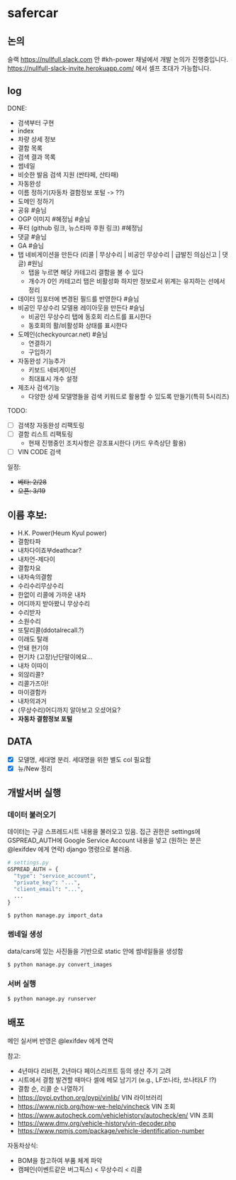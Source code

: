 # safercar

## 논의
슬랙 https://nullfull.slack.com 안 #kh-power 채널에서 개발 논의가 진행중입니다.
https://nullfull-slack-invite.herokuapp.com/ 에서 셀프 초대가 가능합니다.

## log

DONE:

- 검색부터 구현
- index
- 차량 상세 정보
- 결함 목록
- 검색 결과 목록
- 썸네일
- 비슷한 발음 검색 지원 (싼타페, 산타패)
- 자동완성
- 이름 정하기(자동차 결함정보 포털 -> ??)
- 도메인 정하기
- 공유 #슬님
- OGP 이미지 #혜정님 #슬님
- 푸터 (github 링크, 뉴스타파 후원 링크) #혜정님
- 댓글 #슬님
- GA #슬님
- 탭 네비게이션을 만든다 (리콜 | 무상수리 | 비공인 무상수리 | 급발진 의심신고 | 댓글) #원님
  - 탭을 누르면 해당 카테고리 결함을 볼 수 있다
  - 개수가 0인 카테고리 탭은 비활성화 하지만 정보로서 위계는 유지하는 선에서 정리
- 데이터 임포터에 변경된 필드를 반영한다 #슬님
- 비공인 무상수리 모델용 레이아웃을 만든다 #슬님
  - 비공인 무상수리 탭에 동호회 리스트를 표시한다
  - 동호회의 활/비활성화 상태를 표시한다
- 도메인(checkyourcar.net) #슬님
  - 연결하기
  - 구입하기
- 자동완성 기능추가
  - 키보드 네비게이션
  - 최대표시 개수 설정
- 제조사 검색기능
  - 다양한 상세 모델명들을 검색 키워드로 활용할 수 있도록 만들기(특히 5시리즈)

TODO:

- [ ] 검색창 자동완성 리팩토링
- [ ] 결함 리스트 리팩토링
  - 현재 진행중인 조치사항은 강조표시한다 (카드 우측상단 활용)
- [ ] VIN CODE 검색

일정:

- ~~베타: 2/28~~
- ~~오픈: 3/19~~


## 이름 후보:

- H.K. Power(Heum Kyul power)
- 결함타파
- 내차다이죠부deathcar?
- 내차언-제다이
- 결함차요
- 내차속의결함
- 수리수리무상수리
- 한없이 리콜에 가까운 내차
- 어디까지 받아봤니 무상수리
- 수리받자
- 소원수리
- 또탈리콜(ddotalrecall.?)
- 이래도 탈래
- 안돼 현기야
- 현기차 (고장)난단말이에요...
- 내차 이따이
- 외않리콜?
- 리콜가즈아!
- 마이결함카
- 내차의과거
- (무상수리)어디까지 알아보고 오셨어요?
- **자동차 결함정보 포털**

## DATA

- [x] 모델명, 세대명 분리. 세대명을 위한 별도 col 필요함
- [x] 뉴/New 정리

## 개발서버 실행

### 데이터 불러오기

데이터는 구글 스프레드시트 내용을 불러오고 있음.
접근 권한은 settings에 GSPREAD_AUTH에 Google Service Account 내용을 넣고 (원하는 분은 @lexifdev 에게 연락) django 명령으로 불러옴.

```python
# settings.py
GSPREAD_AUTH = {
  "type": "service_account",
  "private_key": "...",
  "client_email": "...",
  ...
}
```

```
$ python manage.py import_data
```

### 썸네일 생성

data/cars에 있는 사진들을 기반으로 static 안에 썸네일들을 생성함

```
$ python manage.py convert_images
```

### 서버 실행

```
$ python manage.py runserver
```

## 배포

메인 실서버 반영은 @lexifdev 에게 연락


참고:

- 4년마다 리비젼, 2년마다 페이스리프트 등의 생산 주기 고려
- 시트에서 결함 발견할 때마다 셀에 메모 남기기 (e.g., LF쏘나타, 쏘나타LF !?)
- 결함 순, 리콜 순 나열하기
- https://pypi.python.org/pypi/vinlib/ VIN 라이브러리
- https://www.nicb.org/how-we-help/vincheck VIN 조회
- https://www.autocheck.com/vehiclehistory/autocheck/en/ VIN 조회
- https://www.dmv.org/vehicle-history/vin-decoder.php
- https://www.npmjs.com/package/vehicle-identification-number

자동차상식:

- BOM을 참고하여 부품 체계 파악
- 캠페인(이벤트같은 버그픽스) < 무상수리 < 리콜
